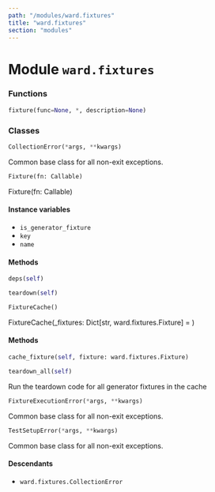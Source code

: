 ```yaml
---
path: "/modules/ward.fixtures"
title: "ward.fixtures"
section: "modules"
---
```


Module `ward.fixtures`
====================

### Functions

```python
fixture(func=None, *, description=None)
```

### Classes

```python
CollectionError(*args, **kwargs)
```
Common base class for all non-exit exceptions.

```python
Fixture(fn: Callable)
```
Fixture(fn: Callable)

#### Instance variables

* `is_generator_fixture` 
* `key` 
* `name` 

#### Methods

```python
deps(self)
```

```python
teardown(self)
```

```python
FixtureCache()
```
FixtureCache(_fixtures: Dict[str, ward.fixtures.Fixture] = <factory>)

#### Methods

```python
cache_fixture(self, fixture: ward.fixtures.Fixture)
```

```python
teardown_all(self)
```
Run the teardown code for all generator fixtures in the cache

```python
FixtureExecutionError(*args, **kwargs)
```
Common base class for all non-exit exceptions.

```python
TestSetupError(*args, **kwargs)
```
Common base class for all non-exit exceptions.

#### Descendants

* `ward.fixtures.CollectionError`